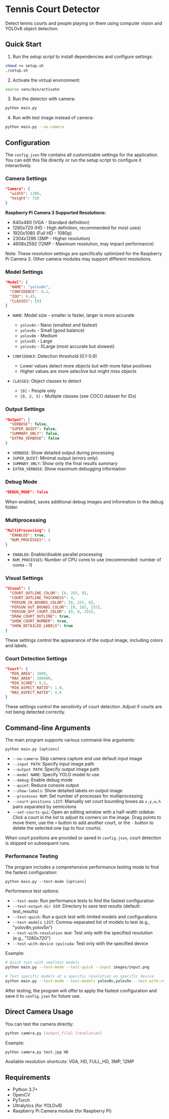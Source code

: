 # Tennis Court Detector

Detect tennis courts and people playing on them using computer vision and YOLOv8 object detection.

## Quick Start

1. Run the setup script to install dependencies and configure settings:

```bash
chmod +x setup.sh
./setup.sh
```

2. Activate the virtual environment:

```bash
source venv/bin/activate
```

3. Run the detector with camera:

```bash
python main.py
```

4. Run with test image instead of camera:

```bash
python main.py --no-camera
```

## Configuration

The `config.json` file contains all customizable settings for the application. You can edit this file directly or run the setup script to configure it interactively.

### Camera Settings

```json
"Camera": {
  "width": 1280,
  "height": 720
}
```

**Raspberry Pi Camera 3 Supported Resolutions:**
- 640x480 (VGA - Standard definition)
- 1280x720 (HD - High definition, recommended for most uses)
- 1920x1080 (Full HD - 1080p)
- 2304x1296 (3MP - Higher resolution)
- 4608x2592 (12MP - Maximum resolution, may impact performance)

Note: These resolution settings are specifically optimized for the Raspberry Pi Camera 3. Other camera modules may support different resolutions.

### Model Settings

```json
"Model": {
  "NAME": "yolov8n",
  "CONFIDENCE": 0.1,
  "IOU": 0.45,
  "CLASSES": [0]
}
```

- `NAME`: Model size - smaller is faster, larger is more accurate
  - `yolov8n` - Nano (smallest and fastest)
  - `yolov8s` - Small (good balance)
  - `yolov8m` - Medium
  - `yolov8l` - Large
  - `yolov8x` - XLarge (most accurate but slowest)
  
- `CONFIDENCE`: Detection threshold (0.1-0.9)
  - Lower values detect more objects but with more false positives
  - Higher values are more selective but might miss objects
  
- `CLASSES`: Object classes to detect 
  - `[0]` - People only
  - `[0, 2, 5]` - Multiple classes (see COCO dataset for IDs)

### Output Settings

```json
"Output": {
  "VERBOSE": false,
  "SUPER_QUIET": false,
  "SUMMARY_ONLY": false,
  "EXTRA_VERBOSE": false
}
```

- `VERBOSE`: Show detailed output during processing
- `SUPER_QUIET`: Minimal output (errors only)
- `SUMMARY_ONLY`: Show only the final results summary
- `EXTRA_VERBOSE`: Show maximum debugging information

### Debug Mode

```json
"DEBUG_MODE": false
```

When enabled, saves additional debug images and information to the debug folder.

### Multiprocessing

```json
"MultiProcessing": {
  "ENABLED": true,
  "NUM_PROCESSES": 4
}
```

- `ENABLED`: Enable/disable parallel processing
- `NUM_PROCESSES`: Number of CPU cores to use (recommended: number of cores - 1)

### Visual Settings

```json
"Visual": {
  "COURT_OUTLINE_COLOR": [0, 255, 0],
  "COURT_OUTLINE_THICKNESS": 4,
  "PERSON_IN_BOUNDS_COLOR": [0, 255, 0],
  "PERSON_OUT_BOUNDS_COLOR": [0, 165, 255],
  "PERSON_OFF_COURT_COLOR": [0, 0, 255],
  "DRAW_COURT_OUTLINE": true,
  "SHOW_COURT_NUMBER": true,
  "SHOW_DETAILED_LABELS": true
}
```

These settings control the appearance of the output image, including colors and labels.

### Court Detection Settings

```json
"Court": {
  "MIN_AREA": 3000,
  "MAX_AREA": 200000,
  "MIN_SCORE": 0.5,
  "MIN_ASPECT_RATIO": 1.0,
  "MAX_ASPECT_RATIO": 4.0
}
```

These settings control the sensitivity of court detection. Adjust if courts are not being detected correctly.

## Command-line Arguments

The main program supports various command-line arguments:

```
python main.py [options]
```

- `--no-camera`: Skip camera capture and use default input image
- `--input PATH`: Specify input image path
- `--output PATH`: Specify output image path
- `--model NAME`: Specify YOLO model to use
- `--debug`: Enable debug mode
- `--quiet`: Reduce console output
- `--show-labels`: Show detailed labels on output image
- `--processes NUM`: Set number of processes for multiprocessing
- `--court-positions LIST`: Manually set court bounding boxes as `x,y,w,h` pairs separated by semicolons
- `--set-courts-gui`: Open an editing window with a half-width sidebar. Click a
  court in the list to adjust its corners on the image. Drag points to move
  them, use the `+` button to add another court, or the `-` button to delete the
  selected one (up to four courts).

When court positions are provided or saved in `config.json`, court detection is skipped on subsequent runs.

### Performance Testing

The program includes a comprehensive performance testing mode to find the fastest configuration:

```
python main.py --test-mode [options]
```

Performance test options:
- `--test-mode`: Run performance tests to find the fastest configuration
- `--test-output-dir DIR`: Directory to save test results (default: test_results)
- `--test-quick`: Run a quick test with limited models and configurations
- `--test-models LIST`: Comma-separated list of models to test (e.g., "yolov8n,yolov5n")
- `--test-with-resolution WxH`: Test only with the specified resolution (e.g., "1280x720")
- `--test-with-device cpu|cuda`: Test only with the specified device

Example:
```bash
# Quick test with smallest models
python main.py --test-mode --test-quick --input images/input.png

# Test specific models at a specific resolution on specific device
python main.py --test-mode --test-models yolov8n,yolov5n --test-with-resolution 640x480 --test-with-device cpu
```

After testing, the program will offer to apply the fastest configuration and save it to `config.json` for future use.

## Direct Camera Usage

You can test the camera directly:

```bash
python camera.py [output_file] [resolution]
```

Example:
```bash
python camera.py test.jpg HD
```

Available resolution shortcuts: VGA, HD, FULL_HD, 3MP, 12MP

## Requirements

- Python 3.7+
- OpenCV
- PyTorch
- Ultralytics (for YOLOv8)
- Raspberry Pi Camera module (for Raspberry Pi)